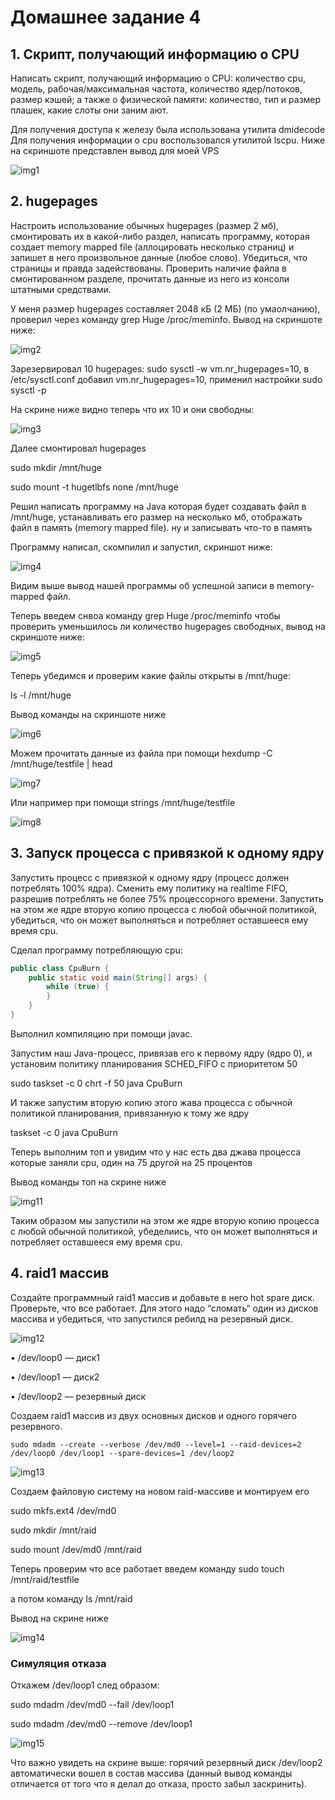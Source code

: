 # Домашнее задание 4

## 1. Скрипт, получающий информацию о CPU

Написать скрипт, получающий информацию о CPU: количество cpu, модель, рабочая/максимальная частота, количество ядер/потоков, размер кэшей; а также о физической памяти: количество, тип и размер плашек, какие слоты они заним ают.

Для получения доступа к железу была использована утилита dmidecode
Для получения информации о cpu воспользовался утилитой lscpu. 
Ниже на скриншоте представлен вывод для моей VPS

![img1](/Users/axothy/IdeaProjects/SRE/homework4/results/imgs/img1.png)


## 2. hugepages

Настроить использование обычных hugepages (размер 2 мб), смонтировать их в какой-либо раздел, написать программу, которая создает memory mapped file (аллоцировать несколько страниц) и запишет в него произвольное данные (любое слово). Убедиться, что страницы и правда задействованы. Проверить наличие файла в смонтированном разделе, прочитать данные из него из консоли штатными средствами.

У меня размер hugepages составляет 2048 кБ (2 МБ) (по умаолчанию), проверил через команду grep Huge /proc/meminfo.
Вывод на скриншоте ниже:

![img2](/Users/axothy/IdeaProjects/SRE/homework4/results/imgs/img2.png)

Зарезервировал 10 hugepages: sudo sysctl -w vm.nr_hugepages=10,
в /etc/sysctl.conf добавил vm.nr_hugepages=10,
применил настройки sudo sysctl -p

На скрине ниже видно теперь что их 10 и они свободны:

![img3](/Users/axothy/IdeaProjects/SRE/homework4/results/imgs/img3.png)

Далее смонтировал hugepages

sudo mkdir /mnt/huge

sudo mount -t hugetlbfs none /mnt/huge

Решил написать программу на Java которая будет создавать файл в /mnt/huge, устанавливать его размер на несколько мб, отображать файл в память (memory mapped file). ну и записывать что-то в память

Программу написал, скомпилил и запустил, скриншот ниже: 

![img4](/Users/axothy/IdeaProjects/SRE/homework4/results/imgs/img4.png)

Видим выше вывод нашей программы об успешной записи в memory-mapped файл. 

Теперь введем снвоа команду grep Huge /proc/meminfo чтобы проверить уменьшилось ли количество hugepages свободных, вывод на скриншоте ниже:

![img5](/Users/axothy/IdeaProjects/SRE/homework4/results/imgs/img5.png)

Теперь убедимся и проверим какие файлы открыты в /mnt/huge:

ls -l /mnt/huge
  
Вывод команды на скриншоте ниже

![img6](/Users/axothy/IdeaProjects/SRE/homework4/results/imgs/img6.png)

Можем прочитать данные из файла при помощи hexdump -C /mnt/huge/testfile | head

![img7](/Users/axothy/IdeaProjects/SRE/homework4/results/imgs/img7.png)

Или например при помощи strings /mnt/huge/testfile

![img8](/Users/axothy/IdeaProjects/SRE/homework4/results/imgs/img8.png)

## 3. Запуск процесса с привязкой к одному ядру

Запустить процесс с привязкой к одному ядру (процесс должен потреблять 100% ядра). Сменить ему политику на realtime FIFO, разрешив потреблять не более 75% процессорного времени. Запустить на этом же ядре вторую копию процесса с любой обычной политикой, убедиться, что он может выполняться и потребляет оставшееся ему время cpu.

Сделал программу потребляющую cpu:

```Java
public class CpuBurn {
    public static void main(String[] args) {
        while (true) {
        }
    }
}
```

Выполнил компиляцию при помощи javac.

Запустим наш Java-процесс, привязав его к первому ядру (ядро 0), и установим политику планирования SCHED_FIFO с приоритетом 50

sudo taskset -c 0 chrt -f 50 java CpuBurn

И также запустим вторую копию этого жава процесса с обычной политикой планирования, привязанную к тому же ядру

taskset -c 0 java CpuBurn

Теперь выполним топ и увидим что у нас есть два джава процесса которые заняли cpu, один на 75 другой на 25 процентов

Вывод команды топ на скрине ниже

![img11](/Users/axothy/IdeaProjects/SRE/homework4/results/imgs/img11.png)

Таким образом мы запустили на этом же ядре вторую копию процесса с любой обычной политикой, убеделиись, что он может выполняться и потребляет оставшееся ему время cpu.


## 4. raid1 массив

Создайте программный raid1 массив и добавьте в него hot spare диск. Проверьте, что все работает. Для этого надо “сломать“ один из дисков массива и убедиться, что запустился ребилд на резервный диск.

![img12](/Users/axothy/IdeaProjects/SRE/homework4/results/imgs/img12.png)

• /dev/loop0 — диск1

• /dev/loop1 — диск2

• /dev/loop2 — резервный диск

Создаем raid1 массив из двух основных дисков и одного горячего резервного.

`sudo mdadm --create --verbose /dev/md0 --level=1 --raid-devices=2 /dev/loop0 /dev/loop1 --spare-devices=1 /dev/loop2`

![img13](/Users/axothy/IdeaProjects/SRE/homework4/results/imgs/img13.png)

Создаем файловую систему на новом raid-массиве и монтируем его

sudo mkfs.ext4 /dev/md0

sudo mkdir /mnt/raid

sudo mount /dev/md0 /mnt/raid

Теперь проверим что все работает введем команду sudo touch /mnt/raid/testfile

а потом команду ls /mnt/raid

Вывод на скрине ниже

![img14](/Users/axothy/IdeaProjects/SRE/homework4/results/imgs/img14.png)

### Симуляция отказа

Откажем /dev/loop1 след образом:

sudo mdadm /dev/md0 --fail /dev/loop1

sudo mdadm /dev/md0 --remove /dev/loop1

![img15](/Users/axothy/IdeaProjects/SRE/homework4/results/imgs/img15.png)

Что важно увидеть на скрине выше: горячий резервный диск /dev/loop2 автоматически вошел в состав массива
(данный вывод команды отличается от того что я делал до отказа, просто забыл заскринить). 



